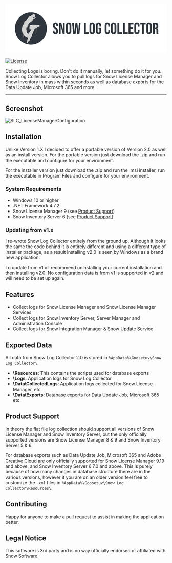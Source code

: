 <a href="http://github.com/goosetuv/snow-log-collector"><img src="/Resources/snow_log_collector1.png" title="Snow Log Collector" alt="Snow Log Collector Logo"></a>

[![License](http://img.shields.io/:license-mit-blue.svg?style=flat-square)](http://badges.mit-license.org)

Collecting Logs is boring.  Don't do it manually, let something do it for you.  Snow Log Collector allows you to pull logs for Snow License Manager and Snow Inventory in mass within seconds as well as database exports for the Data Update Job, Microsoft 365 and more.

---

## Screenshot
![SLC_LicenseManagerConfiguration](https://user-images.githubusercontent.com/14845036/160253889-ae3160d3-38d6-4214-85b7-07d550b5b5b2.png)

## Installation
Unlike Version 1.X I decided to offer a portable version of Version 2.0 as well as an install version.  For the portable version just download the .zip and run the executable and configure for your environment. 

For the installer version just download the .zip and run the .msi installer, run the executable in Program Files and configure for your environment.

### System Requirements
- Windows 10 or higher
- .NET Framework 4.7.2
- Snow License Manager 9 (see [Product Support](#product-support))
- Snow Inventory Server 6 (see [Product Support](#product-support))

### Updating from v1.x
I re-wrote Snow Log Collector entirely from the ground up.  Although it looks the same the code behind it is entirely different and using a different type of installer package, as a result installing v2.0 is seen by Windows as a brand new application. 

To update from v1.x I recommend uninstalling your current installation and then installing v2.0.  No configuration data is from v1 is supported in v2 and will need to be set up again.

## Features

- Collect logs for Snow License Manager and Snow License Manager Services
- Collect logs for Snow Inventory Server, Server Manager and Administration Console
- Collect logs for Snow Integration Manager & Snow Update Service

## Exported Data
All data from Snow Log Collector 2.0 is stored in `%AppData%\Goosetuv\Snow Log Collector\`.

- **\Resources**: This contains the scripts used for database exports
- **\Logs**: Application logs for Snow Log Collector
- **\Data\CollectedLogs**: Application logs collected for Snow License Manager, etc.
- **\Data\Exports**: Database exports for Data Update Job, Microsoft 365 etc.

## Product Support
In theory the flat file log collection should support all versions of Snow License Manager and Snow Inventory Server, but the only officially supported versions are Snow License Manager 8 & 9 and Snow Inventory Server 5 & 6. 

For database exports such as Data Update Job, Microsoft 365 and Adobe Creative Cloud are only officially supported for Snow License Manager 9.19 and above, and Snow Inventory Server 6.7.0 and above.  This is purely because of how many changes in database structure there are in the various versions, however if you are on an older version feel free to customize the `.xml` files in `%AppData%\Goosetuv\Snow Log Collector\Resources\`.

## Contributing
Happy for anyone to make a pull request to assist in making the application better.

## Legal Notice
This software is 3rd party and is no way officially endorsed or affiliated with Snow Software.
